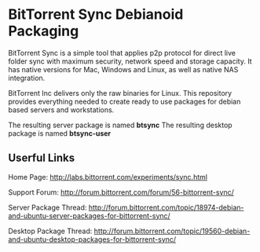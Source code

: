 BitTorrent Sync Debianoid Packaging
===================================

BitTorrent Sync is a simple tool that applies p2p protocol for
direct live folder sync with maximum security, network speed and
storage capacity. It has native versions for Mac, Windows and Linux,
as well as native NAS integration.

BitTorrent Inc delivers only the raw binaries for Linux. This
repository provides everything needed to create ready to use
packages for debian based servers and workstations.

The resulting server package is named __btsync__
The resulting desktop package is named __btsync-user__


Userful Links
-------------

Home Page: http://labs.bittorrent.com/experiments/sync.html

Support Forum: http://forum.bittorrent.com/forum/56-bittorrent-sync/

Server Package Thread: http://forum.bittorrent.com/topic/18974-debian-and-ubuntu-server-packages-for-bittorrent-sync/

Desktop Package Thread: http://forum.bittorrent.com/topic/19560-debian-and-ubuntu-desktop-packages-for-bittorrent-sync/
